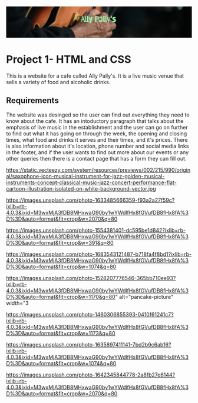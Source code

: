 ![Ally Pally's Logo](https://github.com/AlistairDriscoll/firstproject/blob/main/assets/images/readme-pics/logo-pic.png)

# Project 1- HTML and CSS
This is a website for a cafe called Ally Pally's. It is a live music venue that sells a variety of food and alcoholic drinks.

## Requirements
The website was desinged so the user can find out everything they need to know about the cafe. It has an intoductory paragraph that talks about the emphasis of live music in the establishment and the user can go on further to find out what it has going on through the week, the opening and closing times, what food and drinks it serves and their times, and it's prices. There is also information about it's location, phone number and social media links in the footer, and if the user wants to find out more about our events or any other queries then there is a contact page that has a form they can fill out.







https://static.vecteezy.com/system/resources/previews/002/215/990/original/saxophone-icon-musical-instrument-for-jazz-golden-musical-instruments-concept-classical-music-jazz-concert-performance-flat-cartoon-illustration-isolated-on-white-background-vector.jpg

https://images.unsplash.com/photo-1633485666359-f93a2a27f59c?ixlib=rb-4.0.3&ixid=M3wxMjA3fDB8MHxwaG90by1wYWdlfHx8fGVufDB8fHx8fA%3D%3D&auto=format&fit=crop&w=2070&q=80

https://images.unsplash.com/photo-1554381401-dc595be1d842?ixlib=rb-4.0.3&ixid=M3wxMjA3fDB8MHxwaG90by1wYWdlfHx8fGVufDB8fHx8fA%3D%3D&auto=format&fit=crop&w=391&q=80

https://images.unsplash.com/photo-1683543121487-b718fa4f8bd1?ixlib=rb-4.0.3&ixid=M3wxMjA3fDB8MHxwaG90by1wYWdlfHx8fGVufDB8fHx8fA%3D%3D&auto=format&fit=crop&w=1074&q=80

https://images.unsplash.com/photo-1528207776546-365bb710ee93?ixlib=rb-4.0.3&ixid=M3wxMjA3fDB8MHxwaG90by1wYWdlfHx8fGVufDB8fHx8fA%3D%3D&auto=format&fit=crop&w=1170&q=80" alt="pancake-picture" width="3

https://images.unsplash.com/photo-1460306855393-0410f61241c7?ixlib=rb-4.0.3&ixid=M3wxMjA3fDB8MHxwaG90by1wYWdlfHx8fGVufDB8fHx8fA%3D%3D&auto=format&fit=crop&w=1173&q=80

https://images.unsplash.com/photo-1635897411141-7bd2b9c6ab16?ixlib=rb-4.0.3&ixid=M3wxMjA3fDB8MHxwaG90by1wYWdlfHx8fGVufDB8fHx8fA%3D%3D&auto=format&fit=crop&w=1074&q=80

https://images.unsplash.com/photo-1642345844778-2a8fb27e6144?ixlib=rb-4.0.3&ixid=M3wxMjA3fDB8MHxwaG90by1wYWdlfHx8fGVufDB8fHx8fA%3D%3D&auto=format&fit=crop&w=2070&q=80